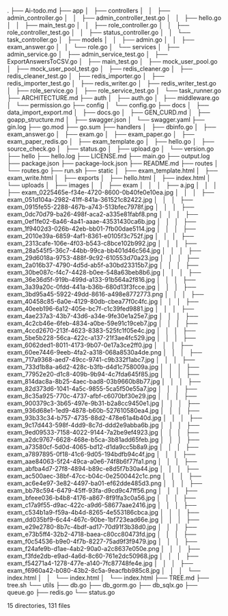 .
├── Ai-todo.md
├── app
│   ├── controllers
│   │   ├── admin_controller.go
│   │   ├── admin_controller_test.go
│   │   ├── hello.go
│   │   ├── main_test.go
│   │   ├── role_controller.go
│   │   ├── role_controller_test.go
│   │   ├── status_controller.go
│   │   └── task_controller.go
│   ├── models
│   │   ├── admin.go
│   │   ├── exam_answer.go
│   │   └── role.go
│   └── services
│       ├── admin_service.go
│       ├── admin_service_test.go
│       ├── ExportAnswersToCSV.go
│       ├── main_test.go
│       ├── mock_user_pool.go
│       ├── mock_user_pool_test.go
│       ├── redis_cleaner.go
│       ├── redis_cleaner_test.go
│       ├── redis_importer.go
│       ├── redis_importer_test.go
│       ├── redis_writer.go
│       ├── redis_writer_test.go
│       ├── role_service.go
│       ├── role_service_test.go
│       └── task_runner.go
├── ARCHITECTURE.md
├── auth
│   ├── auth.go
│   ├── middleware.go
│   └── permission.go
├── config
│   └── config.go
├── docs
│   ├── data_import_export.md
│   ├── docs.go
│   ├── GEN_CURD.md
│   ├── goapp_structure.md
│   ├── swagger.json
│   └── swagger.yaml
├── gin.log
├── go.mod
├── go.sum
├── handlers
│   ├── dbinfo.go
│   ├── exam_answer.go
│   ├── exam.go
│   ├── exam_paper.go
│   ├── exam_paper_redis.go
│   ├── exam_template.go
│   ├── hello.go
│   ├── source_check.go
│   ├── status.go
│   ├── upload.go
│   └── version.go
├── hello
├── hello.log
├── LICENSE.md
├── main.go
├── output.log
├── package.json
├── package-lock.json
├── README.md
├── routes
│   └── routes.go
├── run.sh
├── static
│   ├── exam_template.html
│   ├── exam_write.html
│   ├── exports
│   ├── hello.html
│   ├── index.html
│   └── uploads
│       ├── images
│       │   ├── exam
│       │   │   ├── a.jpg
│       │   │   ├── exam_0225465e-f34e-4720-8600-0b40fe0e10ea.jpg
│       │   │   ├── exam_051d104a-2982-41ff-841a-361521c82422.jpg
│       │   │   ├── exam_0915fe55-2288-467b-a743-513bfec7978f.jpg
│       │   │   ├── exam_0dc70d79-ba26-498f-aca2-a335e81fabf8.png
│       │   │   ├── exam_0ef1fe02-6a46-4a41-aaae-43531430ca6b.jpg
│       │   │   ├── exam_1f9402d3-026b-42eb-bb01-7fb00dae5114.jpg
│       │   │   ├── exam_2010e39a-6859-4af1-8361-e0105f3c752f.jpg
│       │   │   ├── exam_2313cafe-106e-4f03-b543-c8bce102b992.jpg
│       │   │   ├── exam_28a545f5-36c7-44bb-99ca-bb401d46c564.jpg
│       │   │   ├── exam_29d6018a-9753-488f-9c92-610553d70a23.jpg
│       │   │   ├── exam_2a016b37-4790-4d5d-ab5f-a30bd23315b7.jpg
│       │   │   ├── exam_30be087c-f4c7-4428-b0ee-548a63beb8b6.jpg
│       │   │   ├── exam_36e36d5f-919b-499d-a133-91b564a2f816.jpg
│       │   │   ├── exam_3a39a20c-0fdd-441a-b36b-680d13f3fcce.jpg
│       │   │   ├── exam_3bd95a45-5922-49dd-8616-a498e8772773.png
│       │   │   ├── exam_40458c85-6a0e-4129-80db-cbea77f0c4fc.jpg
│       │   │   ├── exam_40eeb196-6a12-405e-bc7f-c1c39fed9881.jpg
│       │   │   ├── exam_4ae237a3-43b7-43d6-a34e-9fe30e1a25e7.jpg
│       │   │   ├── exam_4c2cb46e-6feb-4834-a0be-59e91c19ceb7.jpg
│       │   │   ├── exam_4ccd2670-213f-4623-8383-525fc1f05e4c.jpg
│       │   │   ├── exam_5be5b228-56ca-422c-a137-21f3ae4fc529.jpg
│       │   │   ├── exam_6062ded1-8011-4173-9b07-0e17a3ce2ff0.jpg
│       │   │   ├── exam_60ee7446-9eeb-4fa2-a318-068a8530a4de.png
│       │   │   ├── exam_717a9368-aed7-49cc-9741-c9b332f1abc7.jpg
│       │   │   ├── exam_733d1b8a-a6d2-428c-b3fb-d4d1c758009a.jpg
│       │   │   ├── exam_77952e20-d1c8-409b-9b94-4c7fda645f85.jpg
│       │   │   ├── exam_814dac8a-8b25-4aec-bad8-03b9660b8b77.jpg
│       │   │   ├── exam_82d373d6-1041-4a5c-9855-5ca5f50e55a7.jpg
│       │   │   ├── exam_8c35a925-770c-4737-afbf-c6070bf30e29.jpg
│       │   │   ├── exam_900379c3-3b65-497e-9b31-b2a8cc9450e1.jpg
│       │   │   ├── exam_936d68e1-1ed9-4878-b60b-527610580ea4.jpg
│       │   │   ├── exam_93b33c34-b757-4735-88d2-478e61a4b40d.jpg
│       │   │   ├── exam_9c17d443-598f-4dd9-8c7d-ddd2e9abba6b.jpg
│       │   │   ├── exam_9ed09533-7158-4022-9144-7a2be9ef4923.jpg
│       │   │   ├── exam_a2dc9767-6628-468e-b5ca-3b81add65feb.jpg
│       │   │   ├── exam_a73580cf-5d0d-4065-bd12-d1da9cc5b8a9.jpg
│       │   │   ├── exam_a7897895-0f18-41c6-9d05-194bdfb94c4f.jpg
│       │   │   ├── exam_aae84063-5f24-49ca-a0e6-74f8b6f77fa1.png
│       │   │   ├── exam_abfba4d7-27f8-4894-b89c-e8d5f7b30a44.jpg
│       │   │   ├── exam_ac500aec-38bf-47cc-b04c-0e2500442c1c.png
│       │   │   ├── exam_ac6e4e97-3e82-4497-ba01-ef62dde485d3.png
│       │   │   ├── exam_bb78c594-6479-45ff-93fa-d9cd9c47ff56.png
│       │   │   ├── exam_bfeee036-b4b8-4176-a867-8f91fa3c0a56.jpg
│       │   │   ├── exam_c17a9f55-d9ac-422c-a9d6-58677aae2416.jpg
│       │   │   ├── exam_c534b1a9-f59a-4b4d-8265-4e553186cbca.jpg
│       │   │   ├── exam_dd035bf9-6c44-467c-90be-1bf723ead66e.jpg
│       │   │   ├── exam_e29e2780-8b7c-4bdf-ad17-70d91f3b38d0.jpg
│       │   │   ├── exam_e73b5ff4-32b2-4718-baea-c80cc80473fd.jpg
│       │   │   ├── exam_f0c54536-b9e0-4f7b-8227-75ad9f3f9479.jpg
│       │   │   ├── exam_f24afe9b-d1ae-4ab2-90a0-a2c8637e050e.png
│       │   │   ├── exam_f3fde2db-e9ad-4a6d-8c60-761e2dc50968.jpg
│       │   │   ├── exam_f54271a4-1278-477e-a140-7fc87748fe4e.jpg
│       │   │   ├── exam_f6960a42-b080-43b2-8c5a-9eacfbb985c8.jpg
│       │   │   └── index.html
│       │   └── index.html
│       └── index.html
├── TREE.md
├── tree.sh
└── utils
    ├── db.go
    ├── db_gorm.go
    ├── db_sqlx.go
    ├── queue.go
    ├── redis.go
    └── status.go

15 directories, 131 files

